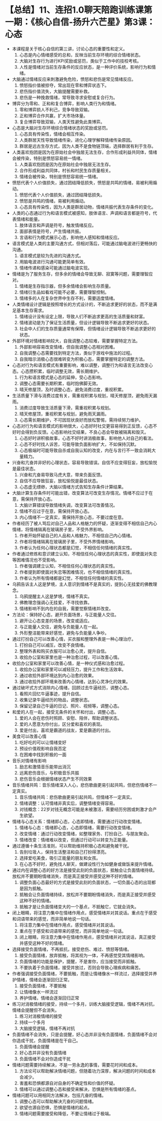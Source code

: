 # 【总结】11、连招1.0聊天陪跑训练课第一期：《核心自信-扬升六芒星》第3课：心态

-   本课程是关于核心自信的第三讲，讨论心态的重要性和定义。
    1.  心态是内心情绪感受的总和，反映当前生存环境的综合情绪状态。
    2.  大脑对生存行为进行KPI奖励或惩罚，类似于工作中的技校考核。
    3.  人性是情绪对当前生存条件的反应状态，是一种评价系统，影响行为和情绪。
-   大脑通过情绪反应来刺激避免危险，愤怒和悲伤是常见情绪反应。
    1.  愤怒指价值被掠夺，常出现在零和博弈状态下。
    2.  悲伤指价值流失，大脑提醒需要补救。
    3.  悲伤是一种挽救情绪，常导致寻求安慰或复合行为。
-   博弈分为零和、正和和复合博弈，影响人类行为和情绪。
    1.  零和博弈损人不利己，竞争导致双输。
    2.  正和博弈合作共赢，扩大市场体量。
    3.  复合博弈导致双输，人类天性避免此类博弈。
-   心态是大脑对生存环境综合情绪状态的奖励或惩罚。
    1.  心态具有传染性，情绪会相互传染。
    2.  人类群居天性导致情绪传染，进化心理学解释情绪传染原因。
    3.  群居是远古生存方式，因为人类不是食物链顶端，选择群居有利于生存。
-   人类喜欢抱团是因为在原始社会中独居无法生存，合作形成利益共同体，情绪会被传染，特别是愤怒容易统一情绪。
    1.  人类喜欢抱团是因为在原始社会中独居无法生存。
    2.  合作形成利益共同体，村长和村民生存质量相关。
    3.  情绪会被传染，特别是愤怒容易统一情绪。
-   愤怒代表个人价值损失，通过团结降低损失，愤怒是共鸣的情绪，易被利用煽动。
    1.  愤怒代表个人价值损失，通过团结降低损失。
    2.  愤怒是共鸣的情绪，易被利用煽动。
    3.  心态具有传染性，因为人类是群居动物，情绪共振代表生存条件的变化。
-   人类的心态通过行为和语言模式被感知，肢体语言、声调和语言都是符号，代表情绪和能量。
    1.  肢体语言和声调是符号，触发情绪反应。
    2.  面部表情是符号，产生情绪共振。
    3.  言语和行为模式展示心态，影响他人感知和情绪反应。
-   语言模式是人类的主要沟通方式，但相对落后，可能通过脑电波进行更畅快的沟通。
    1.  语言模式是较为先进的沟通方式。
    2.  用脑电波进行沟通可能更简单有效。
    3.  情绪传递和感染可能通过脑电波实现。
-   情绪是为了服务生存，但多余的情绪会导致无聊、寂寞等问题，需要理智应对。
    1.  情绪是生存指示器，但多余情绪会影响生存质量。
    2.  情绪衍生品如看戏可能不必要，需要理智控制。
    3.  情绪多的人在复杂世界中生存不利，需要适度情绪。
-   人类情绪设计逻辑是按照增长的方式设计的，不断追求更好的状态，而不是满足基本生存需求。
    1.  情绪设计没有设定上限，导致人们不断追求更高的生活质量和财富。
    2.  情绪波动是为了保证生活质量，但设计逻辑导致不断追求更好的状态。
    3.  社会中人们的生存质量通常有保障，但情绪设计逻辑导致不断追求更好的状态。
-   外部环境对情绪影响较大，自我调整心态较难，需要掌握特定方法。
    1.  外部影响容易改变情绪，但自我调整心态相对困难。
    2.  自我调整心态需要找到特定方法，类似于游戏中施法的过程。
    3.  自我暗示消极心态很难转变为积极心态，需要掌握特定的调整方法。
-   心态对行为和语言模式有重要影响，难以调整，调整行为和语言无法改变心态。心态攒积累，临时调整无效，需长期维护。
    1.  行为和语言模式是心态的延伸，受心态影响。
    2.  调整心态需要长期积累，临时抱佛脚无效。
    3.  晴天修屋顶，及时调整心态，避免消费过度，重视积累。
-   生活质量下滑与消费过度有关，需重视积累与规划，晴天修屋顶，避免雨天漏雨。
    1.  消费过度导致生活质量下滑，需重视积累与规划。
    2.  晴天修屋顶，重视积累与规划，避免雨天漏雨。
    3.  心态需长期维护，不可因现状良好而放松警惕，需持续努力维护。
-   心态对行为和语言模式的影响很大，心态好时社交更容易得到正反馈，心态不好时会得到负反馈。心态影响社交结果，不良心态会导致被隔离和毁灭。
    1.  心态好时讲积极故事，心态不好时讲消极故事，影响他人对自己的看法。
    2.  心态不好时找人诉苦，可能导致负面影响扩大，不如保持沉默。
    3.  心态极端时可能导致自杀或自我认知的改变，内在与言行不一致会消耗大量精力。
-   兴奋和亢奋并非好的心理状态，容易导致错误。自信不应变得狂妄，放松愉悦是最佳状态。
    1.  兴奋和亢奋易导致马虎大意，带来负面反馈。
    2.  自信不应导致狂妄，放松愉悦是最佳状态。
    3.  心态虚无缥缈，大脑以情绪方式告知生存条件计算结果。
-   大脑计算生存条件时可能出错，改变算法可改变生存情况。情绪不应过于在意，需保持开放心态。
    1.  大脑计算错误导致情绪失调，改变算法可改善情况。
    2.  情绪不应过于在意，需保持开放心态。
    3.  内心情绪不一定真实，需保持开放心态，不要过度在意。
-   作者经历了被人骂后对自己人品和人格魅力的怀疑，逐渐变得不相信自己内心情绪，将情绪隔离在玻璃房子里，不受外界影响。
    1.  作者开始怀疑自己的人品和人格魅力，不相信自己内心情绪。
    2.  作者将情绪隔离在玻璃房子里，不受外界情绪影响。
    3.  作者认为任何心理状态都是幻觉，不相信任何情绪的真实性。
-   作者通过修炼和意识建立认知，不相信任何心理状态的真实性，即使面对失恋等困难情况也不受影响。
    1.  作者强调建立认知，不相信任何心理状态的真实性。
    2.  作者提到即使面对失恋等困难情况，也不相信情绪的真实性。
    3.  作者认为所有情绪都是幻觉，不相信任何情绪的真实性。
-   乌鸦告诉主人这是梦境，主人意识到情绪不是真实的，提到心无挂爱的佛教理念。
    1.  乌鸦提醒主人这是梦境，情绪不真实。
    2.  佛教理念强调心无挂爱，不寻找依靠。
    3.  情绪影响不到内在的自我，需要觉察情绪并改变。
-   方法论：保持好心态，避开负面场景，与正能量人交往。
    1.  避开让心态变差的场景，改变或适应。
    2.  与正能量人交往，避免与负能量人在一起。
    3.  外形整洁能带来好感觉，避免与负能量人争吵。
-   通过打扮自己可以改善心情，买衣服和整理外表是一种心理治疗。
    1.  打扮自己可以减压，改变不良情绪。
    2.  整理外表和购买衣服可以治愈心灵，提升自信。
    3.  收拾办公室和家里也是一种治愈过程，可以改善心情。
-   收拾办公室和家里可以改善心情，是一种仪式感和治愈过程。
    1.  收拾办公室和家里可以减轻压力，提升工作和生活效率。
    2.  通过收拾外部环境达到内心治愈的效果。
    3.  通过收拾外部环境来改善内心情绪，达到心灵净化的效果。
-   通过破坏式方式消除内心情绪，回顾过去牛逼经历，调整心态。
    1.  看照片回忆牛逼事迹，提升自信。
    2.  收集记录牛逼经历的物品，调整状态。
    3.  保留记录自己牛逼的日记、照片、视频等，调整心态。
-   和爱的人在一起，接受无条件的关怀和付出，调整心态。
    1.  爱的人会在悲伤时照顾、安慰、陪伴，帮助调整状态。
    2.  爱的人愿意为你付出，区分爱和喜欢的表现。
    3.  爱是付出，喜欢是霸道的战友，爱是霸道的付出。
-   美食可以改善心情
    1.  吃好吃的可以让情绪变好
    2.  预设价值观影响自我否定
    3.  在困难中找到积极的一面
-   音乐对情绪有影响
    1.  励志和激情音乐能带出消沉
    2.  远离悲伤音乐，与积极音乐共振
    3.  悲伤音乐会根据情绪状态产生不同效果
-   音乐情绪共鸣：音乐情绪深入人心，悲伤歌曲更易引起共鸣，但悲伤情绪不一定真实。
    1.  音乐情绪共鸣：悲伤歌曲更易引起共鸣，但情绪不一定真实。
    2.  情绪调整：认可情绪非真实后，调整情绪变得容易。
    3.  对钱概念：22岁对钱无概念可能是未被激活，需要经历穷困或刺激才会产生欲望。
-   情绪与心态关系：情绪即心态，心态即情绪，需要通过行动改变情绪。
    1.  情绪与心态：情绪即心态，心态即情绪，需要行动改变情绪。
    2.  改变情绪：通过行动改变情绪，如整理家务、打扮自己、与朋友聚会。
    3.  情绪改变：情绪难以改变，但通过行动可以转变为正能量。
-   通过遵循十条生活准则，可以帮助维持积极心态和避免被干扰。
    1.  告别垃圾人，保持生活整洁和自己打扮得漂亮。
    2.  选择爱吃美食，吸引正能量的朋友和女孩。
    3.  在心态不好时，避免找人聊天，做建设性行为如健身或做饭来提升情绪。
-   通过内在调整心态的好方法是接受此刻的负面状态，抵触会让负面情绪持续。放松并不要期盼情绪消失，而是真正接受并感受这种不好的情绪。
    1.  调整负面心态最好的方式是接受此刻的负面状态，一切负面心态的出现都是因为抵触。
    2.  抵触会让负面情绪持续，放松并不要期盼情绪消失，而是真正接受并感受这种不好的情绪。
    3.  抵触才是让负面情绪变大的一个基点，不抵触它，它就会消失。
-   闭上眼睛，将注意力集中在情绪作用点，感受情绪并对其说话。重点在于感受和词语带来的感觉，而非简单地说一句话。
    1.  将注意力集中在情绪作用点，感受情绪并对其说话。
    2.  重点在于感受和词语带来的感觉，而非简单地说一句话。
    3.  闭上眼睛，将注意力集中在情绪作用点，感受情绪并对其说话，真正接受并感受这种不好的情绪。
-   选择接受负面情绪，不再抵抗，接受悲伤、难过、愤怒等情绪。
    1.  接受负面情绪，放弃抵触，将其视为一体，不再感觉受其情绪影响。
    2.  负面情绪的功能是保护，提醒，不是害你，应当接受而非抵触。
    3.  不要执着于负面情绪，接受并放过，否则会导致心理疾病和痛苦。
-   作者强调接受负面情绪，不要抵触，而是让情绪像水一样流过，选择接受并养护情绪，情绪会逐渐回归正常。
    1.  接受负面情绪，不要抵触
    2.  让情绪像水一样流过
    3.  养护情绪，情绪会逐渐回归正常
-   练习对消极情绪的接受，持续一个多月，训练大脑接受逻辑，情绪不再对抗，情绪会提醒但不会消失。
    1.  练习对消极情绪的接受
    2.  持续一个多月
    3.  大脑接受逻辑，情绪不再对抗
-   负面情绪不会消失，只是会提醒，好心态并非没有负面情绪，负面情绪不会对你造成干扰，负面情绪是在干自己。
    1.  负面情绪会提醒
    2.  好心态并非没有负面情绪
    3.  负面情绪不会对你造成干扰
-   情绪问题需要持续解决，不是一劳永逸的事情，需要花时间和成本。
    1.  方法论可以帮助解决情绪问题，但随着功力深厚，解决问题的时间和成本会减少。
    2.  害羞和恐惧都源自对自身的不确定性和价值的怀疑。
    3.  情绪可以通过调整心态和接受来解决，恐惧是所有情绪的基点。
-   情绪问题可以用相同方法解决，包括亢奋的情绪。
    1.  调整心态可以帮助解决亢奋的问题情绪。
    2.  欲望也源自恐惧，恐惧是情绪的起点。
    3.  情绪问题需要接受和降低，不要让情绪过于极端。